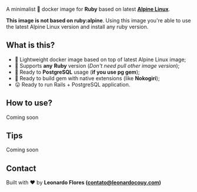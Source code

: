 A minimalist :dolphin: docker image for **Ruby** based on latest **[Alpine Linux](https://hub.docker.com/_/alpine/)**. 

**This image is not based on ruby:alpine**. Using this image you're able to use the latest Alpine Linux version and install any ruby version.

## What is this?

- :whale: Lightweight docker image based on top of latest Alpine Linux image;
- :gem: Supports **any** **Ruby** version (*Don't need pull other image version*);
- :elephant: Ready to **PostgreSQL** usage (**if you use pg gem**);
- :hammer: Ready to build gem with native extensions (like **Nokogiri**);
- :stuck_out_tongue: Ready to run Rails + PostgreSQL application.

## How to use?

Coming soon

## Tips

Coming soon

## Contact

Built with :heart: by **Leonardo Flores (contato@leonardocouy.com)**
